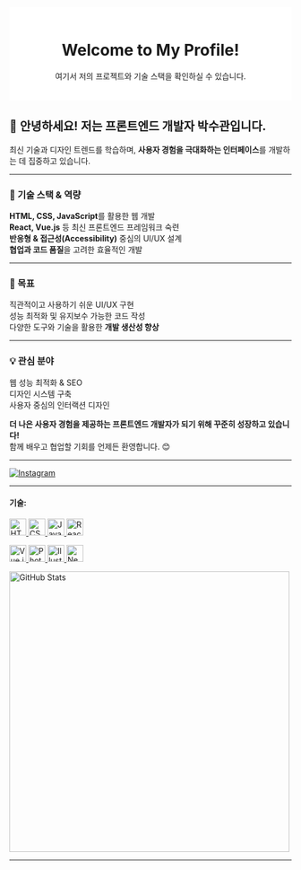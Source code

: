 <div style="background-color: #ffffff; padding: 20px;">
  <h1 style="text-align: center;">Welcome to My Profile!</h1>
  <p style="text-align: center;">여기서 저의 프로젝트와 기술 스택을 확인하실 수 있습니다.</p>
</div>

## 👋 안녕하세요! 저는 **프론트엔드 개발자** 박수관입니다.  
최신 기술과 디자인 트렌드를 학습하며, **사용자 경험을 극대화하는 인터페이스**를 개발하는 데 집중하고 있습니다.  

---

### 🚀 기술 스택 & 역량  
 **HTML, CSS, JavaScript**를 활용한 웹 개발  
 **React, Vue.js** 등 최신 프론트엔드 프레임워크 숙련  
 **반응형 & 접근성(Accessibility)** 중심의 UI/UX 설계  
 **협업과 코드 품질**을 고려한 효율적인 개발  

---

### 🎯 목표  
 직관적이고 사용하기 쉬운 UI/UX 구현  
 성능 최적화 및 유지보수 가능한 코드 작성  
 다양한 도구와 기술을 활용한 **개발 생산성 향상**  

---

### 💡 관심 분야  
 웹 성능 최적화 & SEO  
 디자인 시스템 구축  
 사용자 중심의 인터랙션 디자인  

 **더 나은 사용자 경험을 제공하는 프론트엔드 개발자가 되기 위해 꾸준히 성장하고 있습니다!**  
 함께 배우고 협업할 기회를 언제든 환영합니다. 😊  


---
[![Instagram](https://img.shields.io/badge/Instagram-Follow-pink)](https://www.instagram.com/sug_0728/)

---
#### 기술:
<p align="left">
  <a href="https://developer.mozilla.org/en-US/docs/Web/HTML">
    <img src="https://img.shields.io/badge/HTML5-E34F26?logo=html5&logoColor=white" alt="HTML" height="30px">
  </a>
  <a href="https://developer.mozilla.org/en-US/docs/Web/CSS">
    <img src="https://img.shields.io/badge/CSS3-1572B6?logo=css3&logoColor=white" alt="CSS" height="30px">
  </a>
  <a href="https://developer.mozilla.org/en-US/docs/Web/JavaScript">
    <img src="https://img.shields.io/badge/JavaScript-F7DF1E?logo=javascript&logoColor=black" alt="JavaScript" height="30px">
  </a>
  <a href="https://reactjs.org/">
    <img src="https://img.shields.io/badge/React-20232A?logo=react&logoColor=61DAFB" alt="React" height="30px">
  </a>
</p>

<p align="left">
  <a href="https://vuejs.org/">
    <img src="https://img.shields.io/badge/Vue.js-4FC08D?logo=vue.js&logoColor=white" alt="Vue.js" height="30px">
  </a>
  <a href="https://www.adobe.com/products/photoshop.html">
    <img src="https://img.shields.io/badge/Adobe%20Photoshop-31A8FF?logo=adobephotoshop&logoColor=white" alt="Photoshop" height="30px">
  </a>
  <a href="https://www.adobe.com/products/illustrator.html">
    <img src="https://img.shields.io/badge/Adobe%20Illustrator-FF9A00?logo=adobeillustrator&logoColor=white" alt="Illustrator" height="30px">
  </a>
  <img src="https://img.shields.io/badge/Next.js-000000?style=for-the-badge&logo=nextdotjs&logoColor=white" alt="Next.js" height="30px">
</p>

<p align="left">
  <img src="https://github-readme-stats.vercel.app/api?username=Sugwan-p&show_icons=true&theme=radical" alt="GitHub Stats" width="500px">
</p>




---

<!--
**Sugwan-p/Sugwan-p** is a ✨ _special_ ✨ repository because its `README.md` (this file) appears on your GitHub profile.

Here are some ideas to get you started:

- 🔭 I’m currently working on ...
- 🌱 I’m currently learning ...
- 👯 I’m looking to collaborate on ...
- 🤔 I’m looking for help with ...
- 💬 Ask me about ...
- 📫 How to reach me: ...
- 😄 Pronouns: ...
- ⚡ Fun fact: ...
-->
